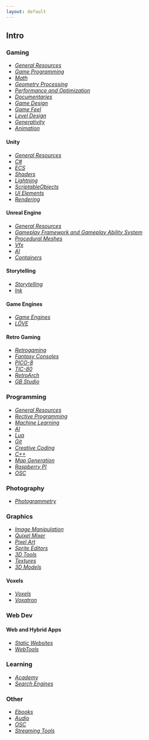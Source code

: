 ```yaml
---
layout: default
---
```


## Intro

### Gaming

* _[General Resources](./pages/gamedev_general-resources.html)_
* _[Game Programming](./pages/gamedev_game-programming.html)_
* _[Math](./pages/gamedev_math.html)_
* _[Geometry Processing](./pages/gamedev_geometry-processing.html)_
* _[Performance and Optimization](./gamedev_performance-and-optimization.html)_
* _[Documentaries](./pages/gamedev_documentaries.html)_
* _[Game Design](./pages/gamedesign_general-resources.html)_
* _[Game Feel](./pages/gamedesign_general-resourcesgame-feel.html)_
* _[Level Design](./pages/gamedesign_level-design.html)_
* _[Generativity](./pages/gamedesign_generativity.html)_
* _[Animation](./pages/gamedev_animation.html)_

#### Unity

* _[General Resources](./pages/unity_general-resources.html)_
* _[C#](./pages/gamedev_csharp.html)_
* _[ECS](./pages/unity_ecs.html)_
* _[Shaders](./pages/unity_shaders.html)_
* _[Lightning](./pages/unity_lightning.html)_
* _[ScriptableObjects](./pages/unity_scriptable-objects.html)_
* _[UI Elements](./pages/unity_uielements.html)_
* _[Rendering](./pages/unity_rendering.html)_

#### Unreal Engine

* _[General Resources](./pages/unreal_general-resources.html)_
* _[Gameplay Framework and Gameplay Ability System](./pages/unreal_gf-gas.html)_
* _[Procedural Meshes](./pages/unreal_proc-mesh.html)_
* _[Vfx](./pages/unreal_vfx.html)_
* _[AI](./pages/unreal_ai.html)_
* _[Containers](./pages/unreal_containers.html)_

#### Storytelling

* _[Storytelling](./pages/gamedev_storytelling.html)_
* _[Ink](./pages/gamedev_storytelling_ink.html)_

#### Game Engines

* _[Game Engines](./pages/gamedev_gameengines.html)_
* _[LÖVE](./pages/gamedev_gameengines_love2d.html)_

#### Retro Gaming

* _[Retrogaming](./pages/retrogaming_general-resources.html)_
* _[Fantasy Consoles](./pages/retrogaming_fantasy-consoles.html)_
* _[PICO-8](./pages/retrogaming_pico-8.html)_
* _[TIC-80](./pages/retrogaming_tic-80.html)_
* _[RetroArch](./pages/retrogaming_libretro.html)_
* _[GB Studio](./pages/retrogaming_gbstudio.html)_

### Programming

* _[General Resources](./pages/programming_general-resources.html)_
* _[Rective Programming](./pages/programming_reactive-programming.html)_
* _[Machine Learning](./pages/programming_machine-learning.html)_
* _[AI](./pages/programming_ai.html)_
* _[Lua](./pages/programming_lua.html)_
* _[Git](./pages/programming_git.html)_
* _[Creative Coding](./pages/programming_creative-coding.html)_
* _[C++](./pages/gamedev_cpp.html)_
* _[Map Generation](./pages/programming_map_generation.html)_
* _[Raspberry PI](./pages/programming_raspberrypi.html)_
* _[OSC](./pages/programming_osc.html)_

### Photography

* _[Photogrammetry](./pages/photography_photogrammetry.html)_

### Graphics

* _[Image Manipulation](./pages/graphics_image-manipulation.html)_
* _[Quixel Mixer](./pages/graphics_quixel-mixer.html)_
* _[Pixel Art](./pages/graphics_pixel-art.html)_
* _[Sprite Editors](./pages/graphics_sprite-editors.html)_
* _[3D Tools](./pages/graphics_3d-tools.html)_
* _[Textures](./pages/graphics_textures.html)_
* _[3D Models](./pages/graphics_3d-models.html)_

#### Voxels

* _[Voxels](./pages/graphics_voxels_general-resources.html)_
* _[Voxatron](./pages/graphics_voxels_voxatron.html)_

### Web Dev

#### Web and Hybrid Apps

* _[Static Websites](./pages/webdev_static-websites.html)_
* _[WebTools](./pages/webdev_webtools.html)_

### Learning

* _[Academy](./pages/learning_academy.html)_
* _[Search Engines](./pages/learning_search-engines.html)_

### Other

* _[Ebooks](./pages/other_ebooks.html)_
* _[Audio](./pages/other_audio.html)_
* _[OSC](./pages/other_osc.html)_
* _[Streaming Tools](./pages/other_streaming.html)_
